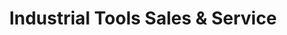 ---
title: "Industrial Tools Sales & Service"
url: /jasper/industrial-tools-sales-und-service/
shop: Eisenwaren
---